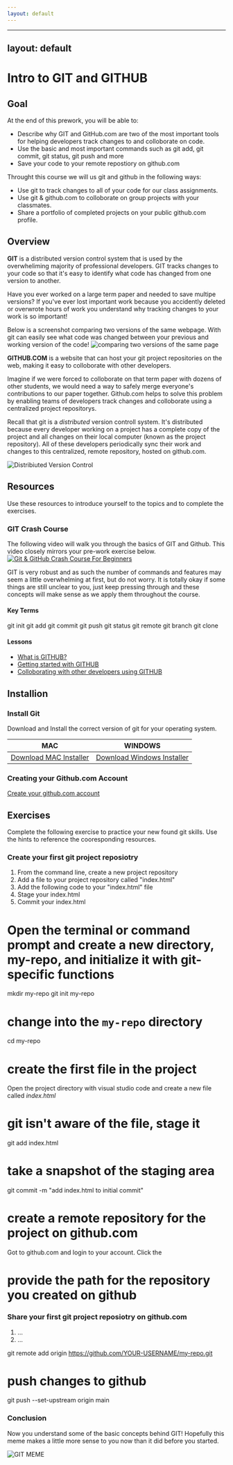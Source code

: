 ```yaml
---
layout: default
---
```


---
layout: default
---
# Intro to GIT and GITHUB

## Goal

At the end of this prework, you will be able to:
- Describe why GIT and GitHub.com are two of the most important tools for helping developers track changes to and colloborate on code.
- Use the basic and most important commands such as git add, git commit, git status, git push and more
- Save your code to your remote repostiory on github.com

Throught this course we will us git and github in the following ways:
- Use git to track changes to all of your code for our class assignments.
- Use git & github.com to colloborate on group projects with your classmates.
- Share a portfolio of completed projects on your public github.com profile.

## Overview

**GIT** is a distributed version control system that is used by the overwheliming majority of professional developers.  GIT tracks changes to your code so that it's easy to identify what code has changed from one version to another.

Have you ever worked on a large term paper and needed to save multipe versions?  If you've ever lost important work because you accidently deleted or overwrote hours of work you understand why tracking changes to your work is so important! 

Below is a screenshot comparing two versions of the same webpage.  With git can easily see what code was changed between your previous and working version of the code!
![comparing two versions of the same page](/imgs/module1/git_compare.png)

**GITHUB.COM** is a website that can host your git project repositories on the web, making it easy to colloborate with other developers.  

Imagine if we were forced to colloborate on that term paper with dozens of other students, we would need a way to safely merge everyone's contributions to our paper together.  Github.com helps to solve this problem by enabling teams of developers track changes and colloborate using a centralized project repositorys.

Recall that git is a *distributed* version controll system.  It's distributed because every developer working on a project has a complete copy of the project and all changes on their local computer (known as the project repository).  All of these developers periodically sync their work and changes to this centralized, remote repository, hosted on github.com.  

![Distribiuted Version Control](/imgs/module1/git_distributed.png)

## Resources
Use these resources to introduce yourself to the topics and to complete the exercises.

### GIT Crash Course

The following video will walk you through the basics of GIT and Github.  This video closely mirrors your pre-work exercise below.
[![Git & GitHub Crash Course For Beginners](http://i3.ytimg.com/vi/SWYqp7iY_Tc/hqdefault.jpg)](https://www.youtube.com/watch?v=SWYqp7iY_Tc)

GIT is very robust and as such the number of commands and features may seem a little overwhelming at first, but do not worry. It is totally okay if some things are still unclear to you, just keep pressing through and these concepts will make sense as we apply them throughout the course.

#### Key Terms
git init
git add
git commit
git push
git status
git remote
git branch
git clone


#### Lessons
* [What is GITHUB?]()
* [Getting started with GITHUB]()
* [Colloborating with other developers using GITHUB]()


## Installion

### Install Git
Download and Install the correct version of git for your operating system.

MAC | WINDOWS
|---|---|
[Download MAC Installer](https://sourceforge.net/projects/git-osx-installer/files/) | [Download Windows Installer](https://gitforwindows.org/)

### Creating your Github.com Account
[Create your github.com account]()

## Exercises

Complete the following exercise to practice your new found git skills. Use the hints to reference the cooresponding resources.

### Create your first git project reposiotry

1. From the command line, create a new project repository
2. Add a file to your project repository called "index.html"
3. Add the following code to your "index.html" file
4. Stage your index.html
5. Commit your index.html

# Open the terminal or command prompt and create a new directory, my-repo, and initialize it with git-specific functions
mkdir my-repo
git init my-repo

# change into the `my-repo` directory
cd my-repo

# create the first file in the project
Open the project directory with visual studio code and create a new file called *index.html*

# git isn't aware of the file, stage it
git add index.html

# take a snapshot of the staging area
git commit -m "add index.html to initial commit"

# create a remote repository for the project on github.com
Got to github.com and login to your account.  Click the 
# provide the path for the repository you created on github

### Share your first git project reposiotry on github.com
1. ...
2. ...

git remote add origin https://github.com/YOUR-USERNAME/my-repo.git

# push changes to github
git push --set-upstream origin main

### Conclusion 
Now you understand some of the basic concepts behind GIT! Hopefully this meme makes a little more sense to you now than it did before you started. 


![GIT MEME](TODO)

